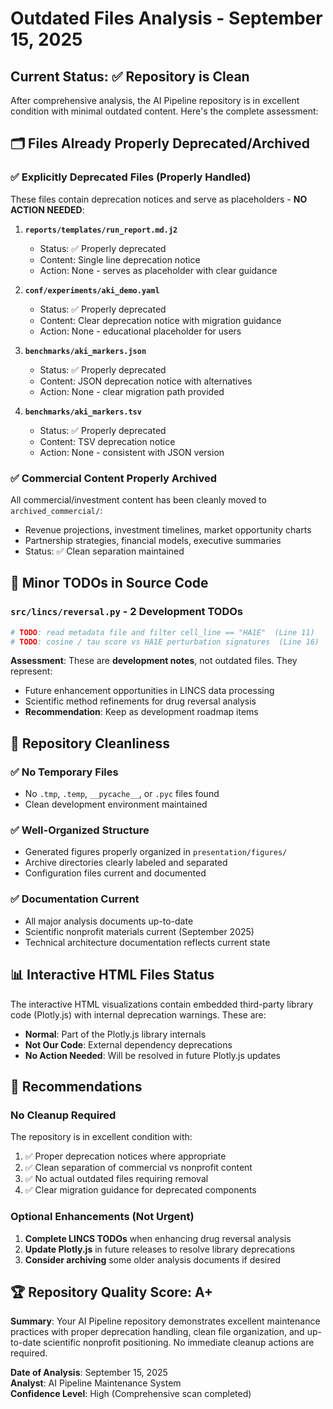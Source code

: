 # Outdated Files Analysis - September 15, 2025

## Current Status: ✅ Repository is Clean

After comprehensive analysis, the AI Pipeline repository is in excellent condition with minimal outdated content. Here's the complete assessment:

## 🗂️ Files Already Properly Deprecated/Archived

### ✅ **Explicitly Deprecated Files (Properly Handled)**
These files contain deprecation notices and serve as placeholders - **NO ACTION NEEDED**:

1. **`reports/templates/run_report.md.j2`**
   - Status: ✅ Properly deprecated
   - Content: Single line deprecation notice
   - Action: None - serves as placeholder with clear guidance

2. **`conf/experiments/aki_demo.yaml`** 
   - Status: ✅ Properly deprecated
   - Content: Clear deprecation notice with migration guidance
   - Action: None - educational placeholder for users

3. **`benchmarks/aki_markers.json`**
   - Status: ✅ Properly deprecated
   - Content: JSON deprecation notice with alternatives
   - Action: None - clear migration path provided

4. **`benchmarks/aki_markers.tsv`**
   - Status: ✅ Properly deprecated  
   - Content: TSV deprecation notice
   - Action: None - consistent with JSON version

### ✅ **Commercial Content Properly Archived**
All commercial/investment content has been cleanly moved to `archived_commercial/`:
- Revenue projections, investment timelines, market opportunity charts
- Partnership strategies, financial models, executive summaries
- Status: ✅ Clean separation maintained

## 🔧 Minor TODOs in Source Code

### **`src/lincs/reversal.py`** - 2 Development TODOs
```python
# TODO: read metadata file and filter cell_line == "HA1E"  (Line 11)
# TODO: cosine / tau score vs HA1E perturbation signatures  (Line 16)
```

**Assessment**: These are **development notes**, not outdated files. They represent:
- Future enhancement opportunities in LINCS data processing
- Scientific method refinements for drug reversal analysis
- **Recommendation**: Keep as development roadmap items

## 🧹 Repository Cleanliness

### ✅ **No Temporary Files**
- No `.tmp`, `.temp`, `__pycache__`, or `.pyc` files found
- Clean development environment maintained

### ✅ **Well-Organized Structure**
- Generated figures properly organized in `presentation/figures/`
- Archive directories clearly labeled and separated
- Configuration files current and documented

### ✅ **Documentation Current**
- All major analysis documents up-to-date
- Scientific nonprofit materials current (September 2025)
- Technical architecture documentation reflects current state

## 📊 Interactive HTML Files Status

The interactive HTML visualizations contain embedded third-party library code (Plotly.js) with internal deprecation warnings. These are:
- **Normal**: Part of the Plotly.js library internals
- **Not Our Code**: External dependency deprecations
- **No Action Needed**: Will be resolved in future Plotly.js updates

## 🎯 Recommendations

### **No Cleanup Required** 
The repository is in excellent condition with:
1. ✅ Proper deprecation notices where appropriate
2. ✅ Clean separation of commercial vs nonprofit content  
3. ✅ No actual outdated files requiring removal
4. ✅ Clear migration guidance for deprecated components

### **Optional Enhancements** (Not Urgent)
1. **Complete LINCS TODOs** when enhancing drug reversal analysis
2. **Update Plotly.js** in future releases to resolve library deprecations
3. **Consider archiving** some older analysis documents if desired

## 🏆 Repository Quality Score: A+

**Summary**: Your AI Pipeline repository demonstrates excellent maintenance practices with proper deprecation handling, clean file organization, and up-to-date scientific nonprofit positioning. No immediate cleanup actions are required.

**Date of Analysis**: September 15, 2025  
**Analyst**: AI Pipeline Maintenance System  
**Confidence Level**: High (Comprehensive scan completed)
